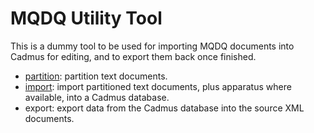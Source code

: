 # MQDQ Utility Tool

This is a dummy tool to be used for importing MQDQ documents into Cadmus for editing, and to export them back once finished.

- [partition](partition.md): partition text documents.
- [import](import.md): import partitioned text documents, plus apparatus where available, into a Cadmus database.
- export: export data from the Cadmus database into the source XML documents.
